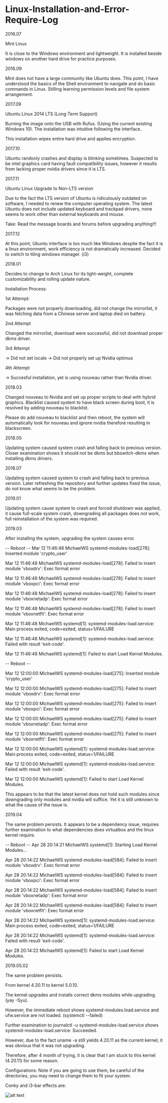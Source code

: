 # Linux-Installation-and-Error-Require-Log

2016.07

Mint Linux

It is close to the Windows environment and lightweight. It is installed beside windows on another hard drive for practice purposes. 

2016.09

Mint does not have a large community like Ubuntu does. This point, I have understood the basics of the Shell environment to navigate and do basic commands in Linux. Stilling learning permission levels and file system arrangement. 

2017.09

Ubuntu Linux 2014 LTS (Long Term Support)

Burning the image onto the USB with Rufus. (Using the current existing Windows 10). The installation was intuitive following the interface. 

This installation wipes entire hard drive and applies encryption. 

2017.10

Ubuntu randonly crashes and display is blinking sometimes. Suspected to be intel graphics card having fault compatibility issues, however it results from lacking proper nvidia drivers since it is LTS. 

2017.11

Ubuntu Linux Upgrade to Non-LTS version

Due to the fact the LTS version of Ubuntu is ridiculously outdated on software, I needed to renew the computer operating system. The latest Ubuntu does not include updated keyboard and trackpad drivers, none seems to work other than external keyboards and mouse. 

Take: Read the message boards and forums before upgrading anything!!!

2017.12

At this point, Ubuntu interface is too much like Windows despite the fact it is a linux environment, work efficiency is not dramatically increased. Decided to switch to tiling windows manager. (i3)

2018.01

Decides to change to Arch Linux for its light-weight, complete customizability and rolling update nature.

Installation Process:

1st Attempt:

Packages were not properly downloading, did not change the mirrorlist, it was fetching data from a Chinese server and laptop died on battery. 

2nd Attempt

Changed the mirrorlist, download were successful, did not download proper dkms driver.

3rd Attempt

-> Did not set locale
-> Did not properly set up Nvidia optimus

4th Attempt

-> Succesful installation, yet is using nouveau rather than Nvidia driver.


2018.03

Changed nouveau to Nvidia and set up proper scripts to deal with hybrid graphics. Blacklist caused system to have black screen during boot, it is resolved by adding nouveau to blacklist. 

Please do add nouveau to blacklist and then reboot, the system will automatically look for nouveau and ignore nvidia therefore resulting in blackscreen. 

2018.05

Updating system caused system crash and falling back to previous version. Closer examination shows it should not be dkms but bbswitch-dkms when installing dkms drivers. 

2018.07

Updating system caused system to crash and falling back to previous version. Later refreshing the repository and further updates fixed the issue, do not know what seems to be the problem. 

2019.01

Updating system cause system to crash and forced shutdown was applied, it cause full-scale system crash, downgrading all packages does not work, full reinstallation of the system was required. 

2019.03

After installing the system, upgrading the system causes error. 


-- Reboot --
Mar 12 11:46:48 MichaelWS systemd-modules-load[278]: Inserted module 'crypto_user'

Mar 12 11:46:48 MichaelWS systemd-modules-load[278]: Failed to insert module 'vboxdrv': Exec format error

Mar 12 11:46:48 MichaelWS systemd-modules-load[278]: Failed to insert module 'vboxpci': Exec format error

Mar 12 11:46:48 MichaelWS systemd-modules-load[278]: Failed to insert module 'vboxnetadp': Exec format error

Mar 12 11:46:48 MichaelWS systemd-modules-load[278]: Failed to insert module 'vboxnetflt': Exec format error

Mar 12 11:46:48 MichaelWS systemd[1]: systemd-modules-load.service: Main process exited, code=exited, status=1/FAILURE

Mar 12 11:46:48 MichaelWS systemd[1]: systemd-modules-load.service: Failed with result 'exit-code'.

Mar 12 11:46:48 MichaelWS systemd[1]: Failed to start Load Kernel Modules.

-- Reboot --

Mar 12 12:00:00 MichaelWS systemd-modules-load[275]: Inserted module 'crypto_user'

Mar 12 12:00:00 MichaelWS systemd-modules-load[275]: Failed to insert module 'vboxdrv': Exec format error

Mar 12 12:00:00 MichaelWS systemd-modules-load[275]: Failed to insert module 'vboxpci': Exec format error

Mar 12 12:00:00 MichaelWS systemd-modules-load[275]: Failed to insert module 'vboxnetadp': Exec format error

Mar 12 12:00:00 MichaelWS systemd-modules-load[275]: Failed to insert module 'vboxnetflt': Exec format error

Mar 12 12:00:00 MichaelWS systemd[1]: systemd-modules-load.service: Main process exited, code=exited, status=1/FAILURE

Mar 12 12:00:00 MichaelWS systemd[1]: systemd-modules-load.service: Failed with result 'exit-code'.

Mar 12 12:00:00 MichaelWS systemd[1]: Failed to start Load Kernel Modules.

This appears to be that the latest kernel does not hold such modules since downgrading only modules and nvidia will suffice. Yet it is still unknown to what the cause of the issue is.


2019.04

The same problem persists. It appears to be a dependency issue, requires further examination to what dependencies does virtualbox and the linux kernel require. 

-- Reboot --
Apr 28 20:14:21 MichaelWS systemd[1]: Starting Load Kernel Modules...

Apr 28 20:14:22 MichaelWS systemd-modules-load[584]: Failed to insert module 'vboxdrv': Exec format error

Apr 28 20:14:22 MichaelWS systemd-modules-load[584]: Failed to insert module 'vboxpci': Exec format error

Apr 28 20:14:22 MichaelWS systemd-modules-load[584]: Failed to insert module 'vboxnetadp': Exec format error

Apr 28 20:14:22 MichaelWS systemd-modules-load[584]: Failed to insert module 'vboxnetflt': Exec format error

Apr 28 20:14:22 MichaelWS systemd[1]: systemd-modules-load.service: Main process exited, code=exited, status=1/FAILURE

Apr 28 20:14:22 MichaelWS systemd[1]: systemd-modules-load.service: Failed with result 'exit-code'.

Apr 28 20:14:22 MichaelWS systemd[1]: Failed to start Load Kernel Modules.


2019.05.02

The same problem persists. 

From kernel 4.20.11 to kernel 5.0.10.

The kernel upgrades and installs correct dkms modules while upgrading. (yay -Syu).

However, the immediate reboot shows systemd-modules.load.service and ufw.service are not loaded. (systemctl --failed)

Further examination to journalctl -u systemd-modules-load.service shows systemd-modules-load.service: Succeeded. 

However, due to the fact uname -a still yields 4.20.11 as the current kernel, it was obvious that it was not upgrading.

Therefore, after 4 month of trying, it is clear that I am stuck to this kernel (4.20.11) for some reason. 






Configurations: Note if you are going to use them, be careful of the directories, you may need to change them to fit your system. 

Conky and i3-bar effects are:


![alt text](https://github.com/gnxn/Linux-Installation-and-Error-Require-Log/blob/master/Example.png)
